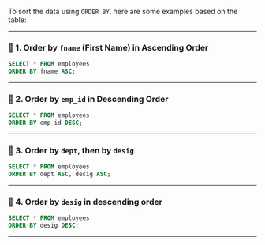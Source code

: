 To sort the data using `ORDER BY`, here are some examples based on the table:

---

### 🔹 1. **Order by `fname` (First Name) in Ascending Order**

```sql
SELECT * FROM employees
ORDER BY fname ASC;
```

---

### 🔹 2. **Order by `emp_id` in Descending Order**

```sql
SELECT * FROM employees
ORDER BY emp_id DESC;
```

---

### 🔹 3. **Order by `dept`, then by `desig`**

```sql
SELECT * FROM employees
ORDER BY dept ASC, desig ASC;
```

---

### 🔹 4. **Order by `desig` in descending order**

```sql
SELECT * FROM employees
ORDER BY desig DESC;
```

---


